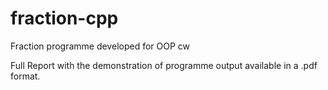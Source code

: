 # fraction-cpp
Fraction programme developed for OOP cw

Full Report with the demonstration of programme output available in a .pdf format.
